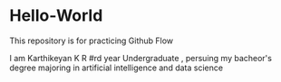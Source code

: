 # Hello-World
This repository is for practicing Github Flow


I am Karthikeyan K R
#rd year Undergraduate , persuing my bacheor's degree majoring in artificial intelligence and data science
